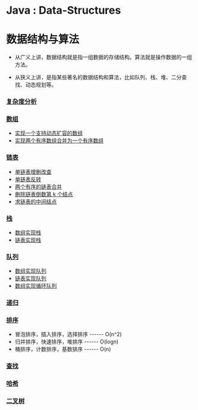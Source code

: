 #  Java : Data-Structures 
# 数据结构与算法

- 从广义上讲，数据结构就是指一组数据的存储结构。算法就是操作数据的一组方法。

- 从狭义上讲，是指某些著名的数据结构和算法，比如队列、栈、堆、二分查找、动态规划等。


### [复杂度分析](docs/1、复杂度分析/学习笔记.md)

### [数组](docs/2、数组/学习笔记.md)
- [实现一个支持动态扩容的数组](src/com/learn/array/GenericArray.java)
- [实现两个有序数组合并为一个有序数组](src/com/learn/array/GenericArray.java)

### [链表](docs/3、链表/链表学习笔记.md)
- [单链表增删改查](src/com/learn/linkedlist/MyLinkedList.java)
- [单链表反转](src/com/learn/linkedlist/GenericLinkedList.java)
- [两个有序的链表合并](src/com/learn/linkedlist/GenericLinkedList.java)
- [删除链表倒数第 k 个结点](src/com/learn/linkedlist/GenericLinkedList.java)
- [求链表的中间结点](src/com/learn/linkedlist/GenericLinkedList.java)

 ### [栈](docs/4、栈/学习笔记.md) 
 - [数组实现栈](src/com/learn/stack/ArrayStack.java)
 - [链表实现栈](src/com/learn/stack/LinkedListStack.java) 

 ### [队列](docs/5、队列/学习笔记.md)
 - [数组实现队列](src/com/learn/queue/ArrayQueue.java)
 - [链表实现队列](src/com/learn/queue/LinkedListQueue.java)
 - [数组实现循环队列](src/com/learn/queue/CircularQueue.java)

### [递归](docs/6、递归/学习笔记.md)

### [排序](docs/7、排序/学习笔记.md)
- 冒泡排序，插入排序，选择排序  ------ O(n^2)
- 归并排序，快速排序，堆排序    ------ O(logn)
- 桶排序，计数排序，基数排序    ------  O(n)
### [查找](docs/8、查找/学习笔记.md)

### [哈希](docs/9、哈希/学习笔记.md)

### [二叉树](docs/10、二叉树/学习笔记.md)